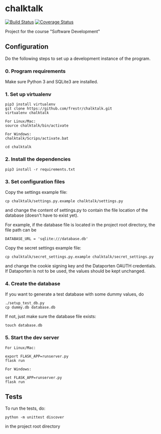 # chalktalk

[![Build Status](https://travis-ci.org/frestr/chalktalk.svg?branch=master)](https://travis-ci.org/frestr/chalktalk)
[![Coverage Status](https://coveralls.io/repos/github/frestr/chalktalk/badge.svg?branch=dev)](https://coveralls.io/github/frestr/chalktalk?branch=dev)

Project for the course "Software Development"

## Configuration

Do the following steps to set up a development instance of the program.

### 0. Program requirements

Make sure Python 3 and SQLite3 are installed.

### 1. Set up virtualenv

```
pip3 install virtualenv
git clone https://github.com/frestr/chalktalk.git
virtualenv chalktalk

For Linux/Mac:
source chalktalk/bin/activate

For Windows:
chalktalk/Scrips/activate.bat

cd chalktalk
```

### 2. Install the dependencies

```
pip3 install -r requirements.txt
```

### 3. Set configuration files

Copy the settings example file:
```
cp chalktalk/settings.py.example chalktalk/settings.py
```
and change the content of settings.py to contain the file location of the
database (doesn't have to exist yet).

For example, if the database file is located in the project root directory, the
file path can be 
```
DATABASE_URL = 'sqlite:///database.db'
```

Copy the secret settings example file:
```
cp chalktalk/secret_settings.py.example chalktalk/secret_settings.py
```
and change the cookie signing key and the Dataporten OAUTH credentials. If
Dataporten is not to be used, the values should be kept unchanged.

### 4. Create the database

If you want to generate a test database with some dummy values, do
```
./setup_test_db.py
cp dummy.db database.db
```

If not, just make sure the database file exists:
```
touch database.db
```

### 5. Start the dev server

```
For Linux/Mac:

export FLASK_APP=runserver.py
flask run

For Windows:

set FLASK_APP=runserver.py
flask run
```

## Tests
To run the tests, do:
```
python -m unittest discover
```
in the project root directory
